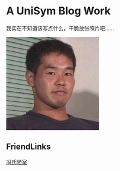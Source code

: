 # A UniSym Blog Work

我实在不知道该写点什么，干脆放张照片吧……

![野兽先辈](FBE266A5-BAFD-4536-93B1-8DB0A5F0CC4E.jpeg)

## FriendLinks

[冯氏陋室](http://47.110.46.8/)

